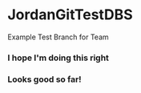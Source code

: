# JordanGitTestDBS
Example Test Branch for Team

### I hope I'm doing this right

### Looks good so far!
